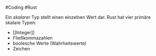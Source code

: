 #Coding #Rust 

Ein _skalarer_ Typ stellt einen einzelnen Wert dar. 
Rust hat vier primäre skalare Typen: 

* [[Integer]]
* Fließkommazahlen
* boolesche Werte (Wahrheitswerte) 
* Zeichen
